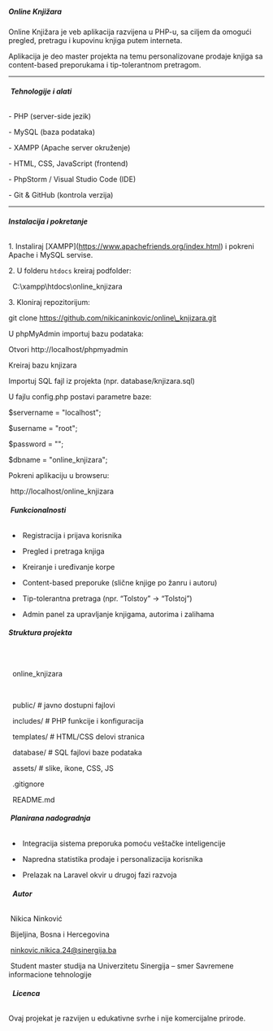 #####  **Online Knjižara**



Online Knjižara je veb aplikacija razvijena u PHP-u, sa ciljem da omogući pregled, pretragu i kupovinu knjiga putem interneta.

Aplikacija je deo master projekta na temu personalizovane prodaje knjiga sa content-based preporukama i tip-tolerantnom pretragom.



---



###### &nbsp;**Tehnologije i alati**

\-  PHP (server-side jezik)

\-  MySQL (baza podataka)

\-  XAMPP (Apache server okruženje)

\-  HTML, CSS, JavaScript (frontend)

\-  PhpStorm / Visual Studio Code (IDE)

\-  Git \& GitHub (kontrola verzija)



---



######  **Instalacija i pokretanje**

1\. Instaliraj \[XAMPP](https://www.apachefriends.org/index.html) i pokreni Apache i MySQL servise.  

2\. U folderu `htdocs` kreiraj podfolder:

&nbsp;  C:\\xampp\\htdocs\\online\_knjizara



3\. Kloniraj repozitorijum:



git clone https://github.com/nikicaninkovic/online\_knjizara.git





U phpMyAdmin importuj bazu podataka:



Otvori http://localhost/phpmyadmin



Kreiraj bazu knjizara



Importuj SQL fajl iz projekta (npr. database/knjizara.sql)



U fajlu config.php postavi parametre baze:



$servername = "localhost";

$username = "root";

$password = "";

$dbname = "online\_knjizara";





Pokreni aplikaciju u browseru:

&nbsp;http://localhost/online\_knjizara



###### &nbsp;**Funkcionalnosti**



* &nbsp;Registracija i prijava korisnika



* &nbsp;Pregled i pretraga knjiga



* &nbsp;Kreiranje i uređivanje korpe



* &nbsp;Content-based preporuke (slične knjige po žanru i autoru)



* &nbsp;Tip-tolerantna pretraga (npr. “Tolstoy” → “Tolstoj”)



* &nbsp;Admin panel za upravljanje knjigama, autorima i zalihama



######  **Struktura projekta**

&nbsp;	

&nbsp;   online\_knjizara

&nbsp;    

&nbsp;    public/              # javno dostupni fajlovi

&nbsp;    includes/            # PHP funkcije i konfiguracija

&nbsp;    templates/           # HTML/CSS delovi stranica

&nbsp;    database/            # SQL fajlovi baze podataka

&nbsp;    assets/              # slike, ikone, CSS, JS

&nbsp;    .gitignore

&nbsp;    README.md





###### &nbsp;**Planirana nadogradnja**



* &nbsp;Integracija sistema preporuka pomoću veštačke inteligencije



* &nbsp;Napredna statistika prodaje i personalizacija korisnika



* &nbsp;Prelazak na Laravel okvir u drugoj fazi razvoja



###### &nbsp; **Autor**



&nbsp;Nikica Ninković

&nbsp;Bijeljina, Bosna i Hercegovina

&nbsp;ninkovic.nikica.24@sinergija.ba



&nbsp;Student master studija na Univerzitetu Sinergija – smer Savremene informacione tehnologije



###### &nbsp; **Licenca**



Ovaj projekat je razvijen u edukativne svrhe i nije komercijalne prirode.

